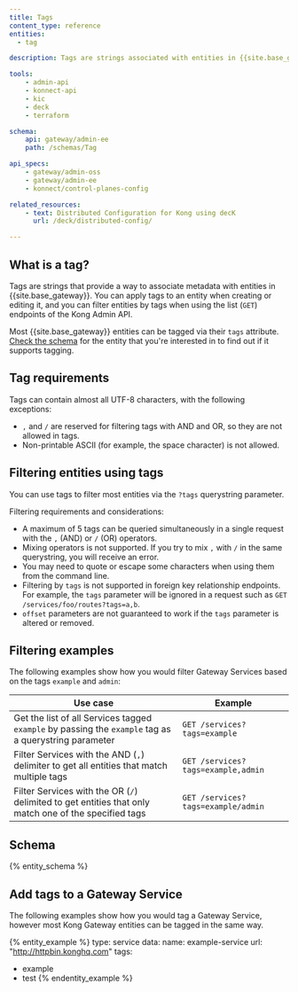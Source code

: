 ```yaml
---
title: Tags
content_type: reference
entities:
  - tag

description: Tags are strings associated with entities in {{site.base_gateway}}, which you can use to filter entities on most GET endpoints.

tools:
    - admin-api
    - konnect-api
    - kic
    - deck
    - terraform

schema:
    api: gateway/admin-ee
    path: /schemas/Tag

api_specs:
    - gateway/admin-oss
    - gateway/admin-ee
    - konnect/control-planes-config

related_resources:
    - text: Distributed Configuration for Kong using decK
      url: /deck/distributed-config/

---
```


## What is a tag?

Tags are strings that provide a way to associate metadata with entities in {{site.base_gateway}}. 
You can apply tags to an entity when creating or editing it, and you can filter entities by tags 
when using the list (`GET`) endpoints of the Kong Admin API.

Most {{site.base_gateway}} entities can be tagged via their `tags` attribute. 
[Check the schema](/gateway/entities/) for the entity that you're interested in to find out if it supports tagging.

## Tag requirements

Tags can contain almost all UTF-8 characters, with the following exceptions:

* `,` and `/` are reserved for filtering tags with AND and OR, so they are not allowed in tags.
* Non-printable ASCII (for example, the space character) is not allowed.

## Filtering entities using tags

You can use tags to filter most entities via the `?tags` querystring parameter.

Filtering requirements and considerations:
* A maximum of 5 tags can be queried simultaneously in a single request with the `,` (AND) or `/` (OR) operators.
* Mixing operators is not supported. If you try to mix `,` with `/` in the same querystring,
you will receive an error.
* You may need to quote or escape some characters when using them from the command line.
* Filtering by `tags` is not supported in foreign key relationship endpoints. For example,
  the `tags` parameter will be ignored in a request such as `GET /services/foo/routes?tags=a,b`.
* `offset` parameters are not guaranteed to work if the `tags` parameter is altered or removed.

## Filtering examples 

The following examples show how you would filter Gateway Services based on the tags `example` and `admin`:

Use case | Example
-------- | --------
Get the list of all Services tagged `example` by passing the `example` tag as a querystring parameter | <code>GET /services?tags=example</code>
Filter Services with the AND (`,`) delimiter to get all entities that match multiple tags | <code>GET /services?tags=example,admin</code>
Filter Services with the OR (`/`) delimited to get entities that only match one of the specified tags | <code>GET /services?tags=example/admin</code>

## Schema

{% entity_schema %}

## Add tags to a Gateway Service

The following examples show how you would tag a Gateway Service, however most Kong Gateway entities can be tagged in the same way.

{% entity_example %}
type: service
data:
  name: example-service
  url: "http://httpbin.konghq.com"
  tags: 
  - example
  - test
{% endentity_example %}
